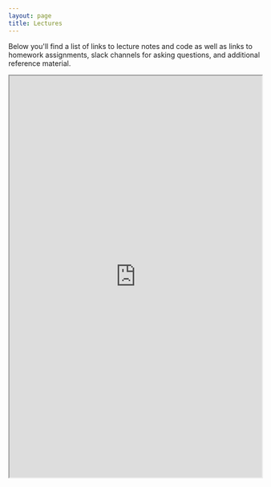 ```yaml
---
layout: page
title: Lectures
---
```


Below you'll find a list of links to lecture notes and code as well as links to homework
assignments, slack channels for asking questions, and additional reference material. 

<iframe src="https://docs.google.com/spreadsheets/d/e/2PACX-1vR4ZO2Uw212EWnfKNRPa2Xx2t_HxGRg8r0X-FddEHhNZf5959S8z-uHtK_q8-A7ZBYNPNeqb7KkyXwm/pubhtml" width="100%" height="800"></iframe>
